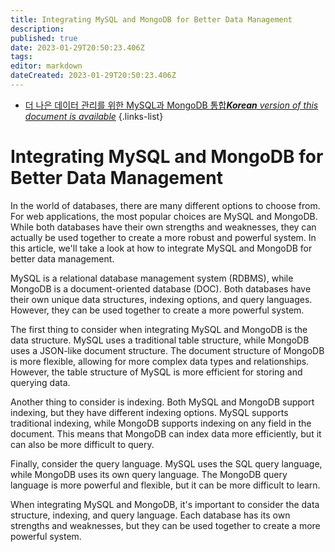 ```yaml
---
title: Integrating MySQL and MongoDB for Better Data Management
description: 
published: true
date: 2023-01-29T20:50:23.406Z
tags: 
editor: markdown
dateCreated: 2023-01-29T20:50:23.406Z
---
```


- [더 나은 데이터 관리를 위한 MySQL과 MongoDB 통합***Korean** version of this document is available*](/ko/Knowledge-base/Backend/integrating-mysql-and-mongodb-for-better-data-management)
{.links-list}


# Integrating MySQL and MongoDB for Better Data Management

In the world of databases, there are many different options to choose from. For web applications, the most popular choices are MySQL and MongoDB. While both databases have their own strengths and weaknesses, they can actually be used together to create a more robust and powerful system. In this article, we'll take a look at how to integrate MySQL and MongoDB for better data management.

MySQL is a relational database management system (RDBMS), while MongoDB is a document-oriented database (DOC). Both databases have their own unique data structures, indexing options, and query languages. However, they can be used together to create a more powerful system.

The first thing to consider when integrating MySQL and MongoDB is the data structure. MySQL uses a traditional table structure, while MongoDB uses a JSON-like document structure. The document structure of MongoDB is more flexible, allowing for more complex data types and relationships. However, the table structure of MySQL is more efficient for storing and querying data.

Another thing to consider is indexing. Both MySQL and MongoDB support indexing, but they have different indexing options. MySQL supports traditional indexing, while MongoDB supports indexing on any field in the document. This means that MongoDB can index data more efficiently, but it can also be more difficult to query.

Finally, consider the query language. MySQL uses the SQL query language, while MongoDB uses its own query language. The MongoDB query language is more powerful and flexible, but it can be more difficult to learn.

When integrating MySQL and MongoDB, it's important to consider the data structure, indexing, and query language. Each database has its own strengths and weaknesses, but they can be used together to create a more powerful system.